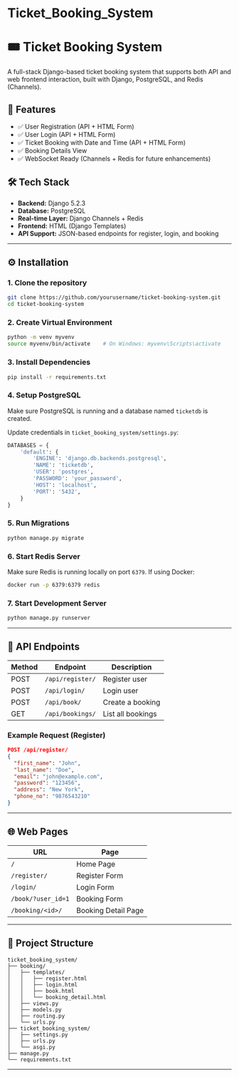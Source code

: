 # Ticket_Booking_System
# 🎟️ Ticket Booking System

A full-stack Django-based ticket booking system that supports both API and web frontend interaction, built with Django, PostgreSQL, and Redis (Channels).

## 📌 Features

- ✅ User Registration (API + HTML Form)
- ✅ User Login (API + HTML Form)
- ✅ Ticket Booking with Date and Time (API + HTML Form)
- ✅ Booking Details View
- ✅ WebSocket Ready (Channels + Redis for future enhancements)

## 🛠️ Tech Stack

- **Backend:** Django 5.2.3
- **Database:** PostgreSQL
- **Real-time Layer:** Django Channels + Redis
- **Frontend:** HTML (Django Templates)
- **API Support:** JSON-based endpoints for register, login, and booking

---

## ⚙️ Installation

### 1. Clone the repository
```bash
git clone https://github.com/yourusername/ticket-booking-system.git
cd ticket-booking-system
````

### 2. Create Virtual Environment

```bash
python -m venv myvenv
source myvenv/bin/activate    # On Windows: myvenv\Scripts\activate
```

### 3. Install Dependencies

```bash
pip install -r requirements.txt
```

### 4. Setup PostgreSQL

Make sure PostgreSQL is running and a database named `ticketdb` is created.

Update credentials in `ticket_booking_system/settings.py`:

```python
DATABASES = {
    'default': {
        'ENGINE': 'django.db.backends.postgresql',
        'NAME': 'ticketdb',
        'USER': 'postgres',
        'PASSWORD': 'your_password',
        'HOST': 'localhost',
        'PORT': '5432',
    }
}
```

### 5. Run Migrations

```bash
python manage.py migrate
```

### 6. Start Redis Server

Make sure Redis is running locally on port `6379`. If using Docker:

```bash
docker run -p 6379:6379 redis
```

### 7. Start Development Server

```bash
python manage.py runserver
```

---

## 🧪 API Endpoints

| Method | Endpoint         | Description       |
| ------ | ---------------- | ----------------- |
| POST   | `/api/register/` | Register user     |
| POST   | `/api/login/`    | Login user        |
| POST   | `/api/book/`     | Create a booking  |
| GET    | `/api/bookings/` | List all bookings |

### Example Request (Register)

```json
POST /api/register/
{
  "first_name": "John",
  "last_name": "Doe",
  "email": "john@example.com",
  "password": "123456",
  "address": "New York",
  "phone_no": "9876543210"
}
```

---

## 🌐 Web Pages

| URL                | Page                |
| ------------------ | ------------------- |
| `/`                | Home Page           |
| `/register/`       | Register Form       |
| `/login/`          | Login Form          |
| `/book/?user_id=1` | Booking Form        |
| `/booking/<id>/`   | Booking Detail Page |

---

## 📂 Project Structure

```
ticket_booking_system/
├── booking/
│   ├── templates/
│   │   ├── register.html
│   │   ├── login.html
│   │   ├── book.html
│   │   └── booking_detail.html
│   ├── views.py
│   ├── models.py
│   ├── routing.py
│   └── urls.py
├── ticket_booking_system/
│   ├── settings.py
│   ├── urls.py
│   └── asgi.py
├── manage.py
└── requirements.txt
```

---
